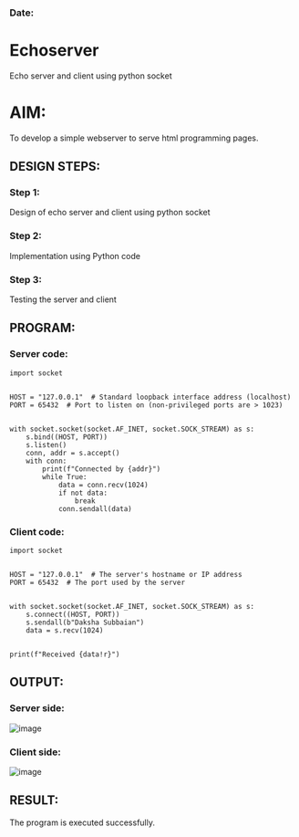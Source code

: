 ### Date:
# Echoserver
Echo server and client using python socket

# AIM:

To develop a simple webserver to serve html programming pages.

## DESIGN STEPS:

### Step 1:

Design of echo server and client using python socket

### Step 2:

Implementation using Python code

### Step 3:

Testing the server and client 

## PROGRAM:
### Server code:
```
import socket


HOST = "127.0.0.1"  # Standard loopback interface address (localhost)
PORT = 65432  # Port to listen on (non-privileged ports are > 1023)


with socket.socket(socket.AF_INET, socket.SOCK_STREAM) as s:
    s.bind((HOST, PORT))
    s.listen()
    conn, addr = s.accept()
    with conn:
        print(f"Connected by {addr}")
        while True:
            data = conn.recv(1024)
            if not data:
                break
            conn.sendall(data)
```
### Client code:
```
import socket


HOST = "127.0.0.1"  # The server's hostname or IP address
PORT = 65432  # The port used by the server


with socket.socket(socket.AF_INET, socket.SOCK_STREAM) as s:
    s.connect((HOST, PORT))
    s.sendall(b"Daksha Subbaian")
    data = s.recv(1024)


print(f"Received {data!r}")
```

## OUTPUT:
### Server side:
![image](https://github.com/user-attachments/assets/f5b538e5-1fc2-4d8f-92f5-5e938d91dba9)

### Client side:
![image](https://github.com/user-attachments/assets/28c61b7e-a8f4-4ed5-bc3e-2c00146d1b96)




## RESULT:
The program is executed successfully.
